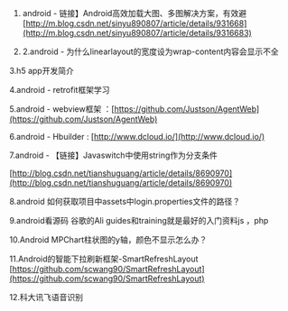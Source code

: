 1. android - 链接】Android高效加载大图、多图解决方案，有效避  
   [http://m.blog.csdn.net/sinyu890807/article/details/931668](http://m.blog.csdn.net/sinyu890807/article/details/9316683)

2. 2.android - 为什么linearlayout的宽度设为wrap-content内容会显示不全

3.h5 app开发简介

4.android - retrofit框架学习

5.android - webview框架 ：[https://github.com/Justson/AgentWeb](https://github.com/Justson/AgentWeb)

6.android - Hbuilder : [http://www.dcloud.io/](http://www.dcloud.io/)

7.android - 【链接】Javaswitch中使用string作为分支条件

[http://blog.csdn.net/tianshuguang/article/details/8690970](http://blog.csdn.net/tianshuguang/article/details/8690970)

8.android 如何获取项目中assets中login.properties文件的路径？

9.android看源码 谷歌的Ali guides和training就是最好的入门资料js ，php

10.Android MPChart柱状图的y轴，颜色不显示怎么办？

11.Android的智能下拉刷新框架-SmartRefreshLayout [https://github.com/scwang90/SmartRefreshLayout](https://github.com/scwang90/SmartRefreshLayout)

12.科大讯飞语音识别

